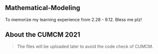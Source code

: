 ## Mathematical-Modeling
To memorize my learning experience from 2.28 - 9.12. Bless me plz!

## About the CUMCM 2021
> The files will be uploaded later to avoid the code check of CUMCM. 
